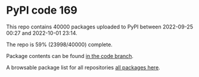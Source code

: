 # PyPI code 169

This repo contains 40000 packages uploaded to PyPI between 
2022-09-25 00:27 and 2022-10-01 23:14.

The repo is 59% (23998/40000) complete.

Package contents can be found [in the code branch](https://github.com/pypi-data/pypi-mirror-169/tree/code/packages).

A browsable package list for all repositories [all packages here](https://pypi-data.github.io/website/repositories/pypi-mirror-169).


